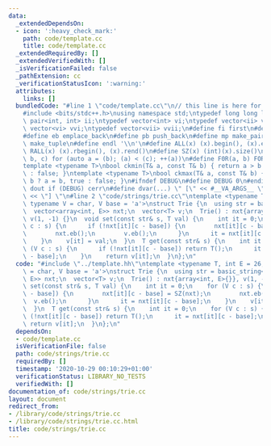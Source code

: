 ```yaml
---
data:
  _extendedDependsOn:
  - icon: ':heavy_check_mark:'
    path: code/template.cc
    title: code/template.cc
  _extendedRequiredBy: []
  _extendedVerifiedWith: []
  _isVerificationFailed: false
  _pathExtension: cc
  _verificationStatusIcon: ':warning:'
  attributes:
    links: []
  bundledCode: "#line 1 \"code/template.cc\"\n// this line is here for a reason\n\
    #include <bits/stdc++.h>\nusing namespace std;\ntypedef long long ll;\ntypedef\
    \ pair<int, int> ii;\ntypedef vector<int> vi;\ntypedef vector<ii> vii;\ntypedef\
    \ vector<vi> vvi;\ntypedef vector<vii> vvii;\n#define fi first\n#define se second\n\
    #define eb emplace_back\n#define pb push_back\n#define mp make_pair\n#define mt\
    \ make_tuple\n#define endl '\\n'\n#define ALL(x) (x).begin(), (x).end()\n#define\
    \ RALL(x) (x).rbegin(), (x).rend()\n#define SZ(x) (int)(x).size()\n#define FOR(a,\
    \ b, c) for (auto a = (b); (a) < (c); ++(a))\n#define F0R(a, b) FOR (a, 0, (b))\n\
    template <typename T>\nbool ckmin(T& a, const T& b) { return a > b ? a = b, true\
    \ : false; }\ntemplate <typename T>\nbool ckmax(T& a, const T& b) { return a <\
    \ b ? a = b, true : false; }\n#ifndef DEBUG\n#define DEBUG 0\n#endif\n#define\
    \ dout if (DEBUG) cerr\n#define dvar(...) \" [\" << #__VA_ARGS__ \": \" << (__VA_ARGS__)\
    \ << \"] \"\n#line 2 \"code/strings/trie.cc\"\ntemplate <typename T, int E = 26,\
    \ typename V = char, V base = 'a'>\nstruct Trie {\n  using str = basic_string<V>;\n\
    \  vector<array<int, E>> nxt;\n  vector<T> v;\n  Trie() : nxt{array<int, E>{}},\
    \ v(1, -1) {}\n  void set(const str& s, T val) {\n    int it = 0;\n    for (V\
    \ c : s) {\n      if (!nxt[it][c - base]) {\n        nxt[it][c - base] = SZ(nxt);\n\
    \        nxt.eb();\n        v.eb();\n      }\n      it = nxt[it][c - base];\n\
    \    }\n    v[it] = val;\n  }\n  T get(const str& s) {\n    int it = 0;\n    for\
    \ (V c : s) {\n      if (!nxt[it][c - base]) return T();\n      it = nxt[it][c\
    \ - base];\n    }\n    return v[it];\n  }\n};\n"
  code: "#include \"../template.hh\"\ntemplate <typename T, int E = 26, typename V\
    \ = char, V base = 'a'>\nstruct Trie {\n  using str = basic_string<V>;\n  vector<array<int,\
    \ E>> nxt;\n  vector<T> v;\n  Trie() : nxt{array<int, E>{}}, v(1, -1) {}\n  void\
    \ set(const str& s, T val) {\n    int it = 0;\n    for (V c : s) {\n      if (!nxt[it][c\
    \ - base]) {\n        nxt[it][c - base] = SZ(nxt);\n        nxt.eb();\n      \
    \  v.eb();\n      }\n      it = nxt[it][c - base];\n    }\n    v[it] = val;\n\
    \  }\n  T get(const str& s) {\n    int it = 0;\n    for (V c : s) {\n      if\
    \ (!nxt[it][c - base]) return T();\n      it = nxt[it][c - base];\n    }\n   \
    \ return v[it];\n  }\n};\n"
  dependsOn:
  - code/template.cc
  isVerificationFile: false
  path: code/strings/trie.cc
  requiredBy: []
  timestamp: '2020-10-29 00:10:29+01:00'
  verificationStatus: LIBRARY_NO_TESTS
  verifiedWith: []
documentation_of: code/strings/trie.cc
layout: document
redirect_from:
- /library/code/strings/trie.cc
- /library/code/strings/trie.cc.html
title: code/strings/trie.cc
---
```

